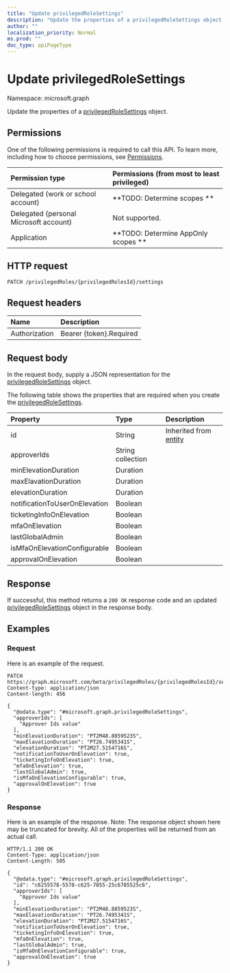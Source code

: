 ```yaml
---
title: "Update privilegedRoleSettings"
description: "Update the properties of a privilegedRoleSettings object."
author: ""
localization_priority: Normal
ms.prod: ""
doc_type: apiPageType
---
```


# Update privilegedRoleSettings

Namespace: microsoft.graph

Update the properties of a [privilegedRoleSettings](../resources/privilegedrolesettings.md) object.

## Permissions
One of the following permissions is required to call this API. To learn more, including how to choose permissions, see [Permissions](/concepts/permissions-reference.md).

|Permission type|Permissions (from most to least privileged)|
|:---|:---|
|Delegated (work or school account)|**TODO: Determine scopes **|
|Delegated (personal Microsoft account)|Not supported.|
|Application|**TODO: Determine AppOnly scopes **|

## HTTP request
<!-- {
  "blockType": "ignored"
}
-->
``` http
PATCH /privilegedRoles/{privilegedRolesId}/settings
```

## Request headers
|Name|Description|
|:---|:---|
|Authorization|Bearer {token}.Required|

## Request body
In the request body, supply a JSON representation for the [privilegedRoleSettings](../resources/privilegedrolesettings.md) object.

The following table shows the properties that are required when you create the [privilegedRoleSettings](../resources/privilegedrolesettings.md).

|Property|Type|Description|
|:---|:---|:---|
|id|String| Inherited from [entity](../resources/entity.md)|
|approverIds|String collection||
|minElevationDuration|Duration||
|maxElavationDuration|Duration||
|elevationDuration|Duration||
|notificationToUserOnElevation|Boolean||
|ticketingInfoOnElevation|Boolean||
|mfaOnElevation|Boolean||
|lastGlobalAdmin|Boolean||
|isMfaOnElevationConfigurable|Boolean||
|approvalOnElevation|Boolean||



## Response
If successful, this method returns a `200 OK` response code and an updated [privilegedRoleSettings](../resources/privilegedrolesettings.md) object in the response body.

## Examples

### Request
Here is an example of the request.
<!-- {
  "blockType": "request",
  "name": "update_privilegedrolesettings"
}
-->
``` http
PATCH https://graph.microsoft.com/beta/privilegedRoles/{privilegedRolesId}/settings
Content-type: application/json
Content-length: 456

{
  "@odata.type": "#microsoft.graph.privilegedRoleSettings",
  "approverIds": [
    "Approver Ids value"
  ],
  "minElevationDuration": "PT2M48.8859523S",
  "maxElavationDuration": "PT26.7495341S",
  "elevationDuration": "PT2M27.5154716S",
  "notificationToUserOnElevation": true,
  "ticketingInfoOnElevation": true,
  "mfaOnElevation": true,
  "lastGlobalAdmin": true,
  "isMfaOnElevationConfigurable": true,
  "approvalOnElevation": true
}
```

### Response
Here is an example of the response. Note: The response object shown here may be truncated for brevity. All of the properties will be returned from an actual call.
<!-- {
  "blockType": "response",
  "truncated": true
}
-->
``` http
HTTP/1.1 200 OK
Content-Type: application/json
Content-Length: 505

{
  "@odata.type": "#microsoft.graph.privilegedRoleSettings",
  "id": "c6255578-5578-c625-7855-25c6785525c6",
  "approverIds": [
    "Approver Ids value"
  ],
  "minElevationDuration": "PT2M48.8859523S",
  "maxElavationDuration": "PT26.7495341S",
  "elevationDuration": "PT2M27.5154716S",
  "notificationToUserOnElevation": true,
  "ticketingInfoOnElevation": true,
  "mfaOnElevation": true,
  "lastGlobalAdmin": true,
  "isMfaOnElevationConfigurable": true,
  "approvalOnElevation": true
}
```

